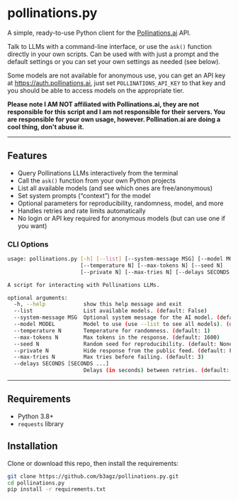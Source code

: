 # pollinations.py

A simple, ready-to-use Python client for the [Pollinations.ai](https://pollinations.ai) API.

Talk to LLMs with a command-line interface, or use the `ask()` function directly in your own scripts. Can be used with with just a prompt and the default settings or you can set your own settings as needed (see below).

Some models are not available for anonymous use, you can get an API key at https://auth.pollinations.ai, just set `POLLINATIONS_API_KEY` to that key and you should be able to access
models on the appropriate tier.

**Please note I AM NOT affiliated with Pollinations.ai, they are not responsible for this script and I am not responsible for their servers. You are responsible for your own usage, however. Pollination.ai are doing a cool thing, don't abuse it.**

---

## Features

- Query Pollinations LLMs interactively from the terminal
- Call the `ask()` function from your own Python projects
- List all available models (and see which ones are free/anonymous)
- Set system prompts (“context”) for the model
- Optional parameters for reproducibility, randomness, model, and more
- Handles retries and rate limits automatically
- No login or API key required for anonymous models (but can use one if you want)

### CLI Options

```bash
usage: pollinations.py [-h] [--list] [--system-message MSG] [--model MODEL]
                       [--temperature N] [--max-tokens N] [--seed N]
                       [--private N] [--max-tries N] [--delays SECONDS [SECONDS ...]]

A script for interacting with Pollinations LLMs.

optional arguments:
  -h, --help            show this help message and exit
  --list                List available models. (default: False)
  --system-message MSG  Optional system message for the AI model. (default: )
  --model MODEL         Model to use (use --list to see all models). (default: openai)
  --temperature N       Temperature for randomness. (default: 1)
  --max-tokens N        Max tokens in the response. (default: 1600)
  --seed N              Random seed for reproducibility. (default: None)
  --private N           Hide response from the public feed. (default: False)
  --max-tries N         Max tries before failing. (default: 3)
  --delays SECONDS [SECONDS ...]
                        Delays (in seconds) between retries. (default: [5, 10])
```

---

## Requirements

- Python 3.8+
- `requests` library

## Installation

Clone or download this repo, then install the requirements:

```bash
git clone https://github.com/b3agz/pollinations.py.git
cd pollinations.py
pip install -r requirements.txt
